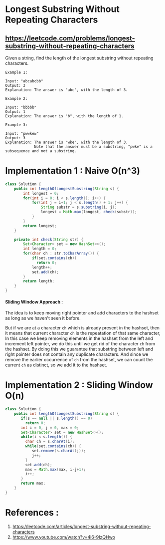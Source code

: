 # Longest Substring Without Repeating Characters
## https://leetcode.com/problems/longest-substring-without-repeating-characters

Given a string, find the length of the longest substring without repeating characters.
```
Example 1:

Input: "abcabcbb"
Output: 3 
Explanation: The answer is "abc", with the length of 3. 

Example 2:

Input: "bbbbb"
Output: 1
Explanation: The answer is "b", with the length of 1.

Example 3:

Input: "pwwkew"
Output: 3
Explanation: The answer is "wke", with the length of 3. 
             Note that the answer must be a substring, "pwke" is a subsequence and not a substring.
```
# Implementation 1 : Naive O(n^3)
```java
class Solution {
    public int lengthOfLongestSubstring(String s) {
        int longest = 0;
        for(int i = 0; i < s.length(); i++) {
            for(int j = i+1; j < s.length() + 1; j++) {
                String substr = s.substring(i, j);
                longest = Math.max(longest, check(substr));
            }
        }
        return longest;
    }

    private int check(String str) {
        Set<Character> set = new HashSet<>();
        int length = 0;
        for(char ch : str.toCharArray()) {
            if(set.contains(ch))
              return 0;
            length++;
            set.add(ch);  
        }
        return length;
    }
}
```
#### Sliding Window Approach :
The idea is to keep moving right pointer and add characters to the hashset as long as we haven't seen it before.

But if we are at a character `ch` which is already present in the hashset, then it means that current character `ch` is the repeatation of that same character, In this case we keep removing elements in the hashset from the left and increment left pointer, we do this until we get rid of the character `ch` from the hashset. By doing this we guarantee that substring between left and right pointer does not contain any duplicate characters. And since we remove the earlier occurrence of `ch` from the hashset, we can count the current `ch` as distinct, so we add it to the hashset.  

# Implementation 2 : Sliding Window  O(n)
```java
class Solution {
    public int lengthOfLongestSubstring(String s) {
       if(s == null || s.length() == 0)
         return 0;
       int i = 0, j = 0, max = 0;
       Set<Character> set = new HashSet<>();
       while(i < s.length()) {
         char ch = s.charAt(i);
         while(set.contains(ch)) {
            set.remove(s.charAt(j));
            j++;
         }
         set.add(ch);
         max = Math.max(max, i-j+1);
         i++;
       }
       return max;  
    }
}
```

# References :
1. https://leetcode.com/articles/longest-substring-without-repeating-characters
2. https://www.youtube.com/watch?v=4i6-9IzQHwo
